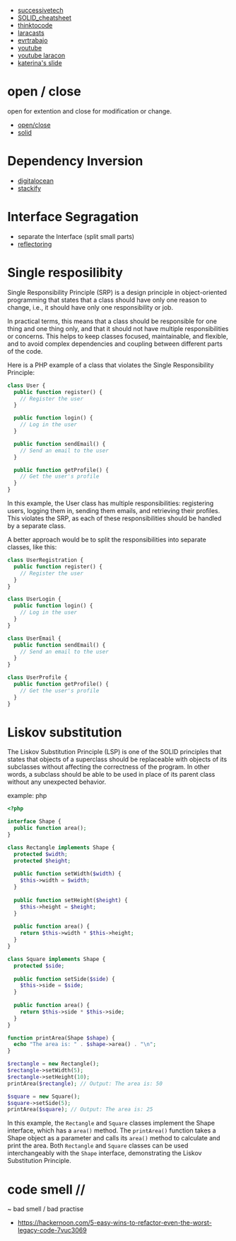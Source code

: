 
* [successivetech](https://medium.com/successivetech/s-o-l-i-d-the-first-5-principles-of-object-oriented-design-with-php-b6d2742c90d7)
* [SOLID_cheatsheet](https://www.monterail.com/hubfs/PDF%20content/SOLID_cheatsheet.pdf)
* [thinktocode](https://www.thinktocode.com/2017/10/10/solid-principles-in-php/)
* [laracasts](https://laracasts.com/series/solid-principles-in-php)
* [evrtrabajo](https://dev.to/evrtrabajo/solid-in-php-d8e)
* [youtube](https://www.youtube.com/watch?v=rtmFCcjEgEw)
* [youtube laracon](https://www.youtube.com/watch?v=NeXQEJNWO5w)
* [katerina's slide](https://www.slideshare.net/KaterinaTrajchevska/from-good-to-solid-how-to-become-a-better-developer)

# open / close

open for extention and close for modification or change.

* [open/close](https://stackify.com/solid-design-open-closed-principle/)
* [solid](https://www.digitalocean.com/community/conceptual_articles/s-o-l-i-d-the-first-five-principles-of-object-oriented-design)

# Dependency Inversion

* [digitalocean](https://www.digitalocean.com/community/conceptual_articles/s-o-l-i-d-the-first-five-principles-of-object-oriented-design#dependency-inversion-principle)
* [stackify](https://stackify.com/dependency-inversion-principle/#:~:text=Definition%20of%20the%20Dependency%20Inversion%20Principle&text=To%20achieve%20that%2C%20you%20need,level%20modules%20from%20each%20other.&text=Both%20should%20depend%20on%20abstractions,Details%20should%20depend%20on%20abstractions.)


# Interface Segragation

* separate the Interface (split small parts)
* [reflectoring](https://reflectoring.io/interface-segregation-principle/)

# Single resposilibity

Single Responsibility Principle (SRP) is a design principle in object-oriented programming that states that a class should have only one reason to change, i.e., it should have only one responsibility or job.

In practical terms, this means that a class should be responsible for one thing and one thing only, and that it should not have multiple responsibilities or concerns. This helps to keep classes focused, maintainable, and flexible, and to avoid complex dependencies and coupling between different parts of the code.

Here is a PHP example of a class that violates the Single Responsibility Principle:

```php
class User {
  public function register() {
    // Register the user
  }

  public function login() {
    // Log in the user
  }

  public function sendEmail() {
    // Send an email to the user
  }

  public function getProfile() {
    // Get the user's profile
  }
}
```

In this example, the User class has multiple responsibilities: registering users, logging them in, sending them emails, and retrieving their profiles. This violates the SRP, as each of these responsibilities should be handled by a separate class.

A better approach would be to split the responsibilities into separate classes, like this:

```php
class UserRegistration {
  public function register() {
    // Register the user
  }
}

class UserLogin {
  public function login() {
    // Log in the user
  }
}

class UserEmail {
  public function sendEmail() {
    // Send an email to the user
  }
}

class UserProfile {
  public function getProfile() {
    // Get the user's profile
  }
}
```

# Liskov substitution

The Liskov Substitution Principle (LSP) is one of the SOLID principles that states that objects of a superclass should be replaceable with objects of its subclasses without affecting the correctness of the program. In other words, a subclass should be able to be used in place of its parent class without any unexpected behavior.

example: php

```php
<?php

interface Shape {
  public function area();
}

class Rectangle implements Shape {
  protected $width;
  protected $height;
  
  public function setWidth($width) {
    $this->width = $width;
  }
  
  public function setHeight($height) {
    $this->height = $height;
  }
  
  public function area() {
    return $this->width * $this->height;
  }
}

class Square implements Shape {
  protected $side;
  
  public function setSide($side) {
    $this->side = $side;
  }
  
  public function area() {
    return $this->side * $this->side;
  }
}

function printArea(Shape $shape) {
  echo "The area is: " . $shape->area() . "\n";
}

$rectangle = new Rectangle();
$rectangle->setWidth(5);
$rectangle->setHeight(10);
printArea($rectangle); // Output: The area is: 50

$square = new Square();
$square->setSide(5);
printArea($square); // Output: The area is: 25

```

In this example, the `Rectangle` and `Square` classes implement the Shape interface, which has a `area()` method. The `printArea()` function takes a Shape object as a parameter and calls its `area()` method to calculate and print the area. Both `Rectangle` and `Square` classes can be used interchangeably with the `Shape` interface, demonstrating the Liskov Substitution Principle.

# code smell //

~ bad smell / bad practise

* https://hackernoon.com/5-easy-wins-to-refactor-even-the-worst-legacy-code-7vuc3069
